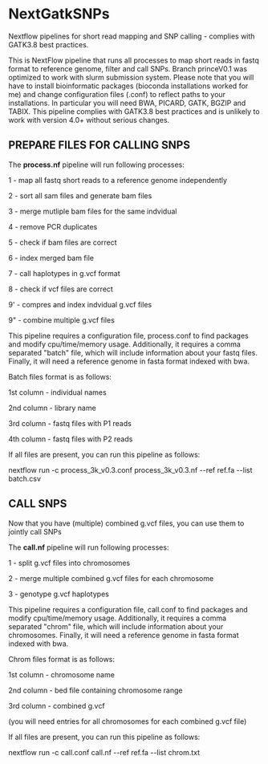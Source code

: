 # NextGatkSNPs
Nextflow pipelines for short read mapping and SNP calling - complies with GATK3.8 best practices. 

This is NextFlow pipeline that runs all processes to map short reads in fastq format to reference genome, 
filter and call SNPs. Branch princeV0.1 was optimized to work with slurm submission system. Please note 
that you will have to install bioinformatic packages (bioconda installations worked for me) and change 
configuration files (.conf) to reflect paths to your installations. In particular you will need BWA, 
PICARD, GATK, BGZIP and TABIX. This pipeline complies with GATK3.8 best practices and is unlikely to 
work with version 4.0+ without serious changes.

## PREPARE FILES FOR CALLING SNPS

The **process.nf** pipeline will run following processes:

  1 - map all fastq short reads to a reference genome independently
  
  2 - sort all sam files and generate bam files
  
  3 - merge mutliple bam files for the same indvidual
  
  4 - remove PCR duplicates
  
  5 - check if bam files are correct
  
  6 - index merged bam file
  
  7 - call haplotypes in g.vcf format
  
  8 - check if vcf files are correct
  
  9' - compres and index indvidual g.vcf files
  
  9" - combine multiple g.vcf files
  

This pipeline requires a configuration file, process.conf to find packages and modify cpu/time/memory usage. 
Additionally, it requires a comma separated "batch" file, which will include information about your fastq files. 
Finally, it will need a reference genome in fasta format indexed with bwa. 

Batch files format is as follows: 

  1st column - individual names
  
  2nd column - library name
  
  3rd column - fastq files with P1 reads
  
  4th column - fastq files with P2 reads
  

If all files are present, you can run this pipeline as follows:

nextflow run -c process_3k_v0.3.conf process_3k_v0.3.nf --ref ref.fa --list batch.csv

## CALL SNPS

Now that you have (multiple) combined g.vcf files, you can use them to jointly call SNPs

The **call.nf** pipeline will run following processes:

  1 - split g.vcf files into chromosomes
  
  2 - merge multiple combined g.vcf files for each chromosome
  
  3 - genotype g.vcf haplotypes
  

This pipeline requires a configuration file, call.conf to find packages and modify cpu/time/memory usage. Additionally, it requires a comma separated "chrom" file, which will include information about your chromosomes. Finally, it will need a reference genome in fasta format indexed with bwa.

Chrom files format is as follows: 

  1st column - chromosome name
  
  2nd column - bed file containing chromosome range
  
  3rd column - combined g.vcf 
  
(you will need entries for all chromosomes for each combined g.vcf file)


If all files are present, you can run this pipeline as follows:

nextflow run -c call.conf call.nf --ref ref.fa --list chrom.txt


